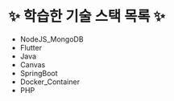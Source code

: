 # ✨ 학습한 기술 스택 목록 ✨

- NodeJS_MongoDB
- Flutter
- Java
- Canvas
- SpringBoot
- Docker_Container
- PHP
